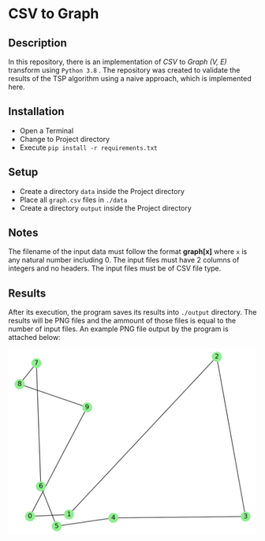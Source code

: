 # CSV to Graph

## Description

In this repository, there is an implementation of *CSV* to *Graph (V, E)* transform using `Python 3.8` . The repository was created to validate the results of the TSP algorithm using a naive approach, which is implemented here.

## Installation

* Open a Terminal
* Change to Project directory
* Execute `pip install -r requirements.txt`

## Setup 

* Create a directory `data` inside the Project directory
* Place all `graph.csv` files in `./data`
* Create a directory `output` inside the Project directory

## Notes

The filename of the input data must follow the format **graph[x]** where `x` is any natural number including 0. The input files must have 2 columns of integers and no headers. The input files must be of CSV file type.

## Results

After its execution, the program saves its results into `./output` directory. The results will be PNG files and the ammount of those files is equal to the number of input files. An example PNG file output by the program is attached below:

![Sample Graph Output](output/graph05.png)
